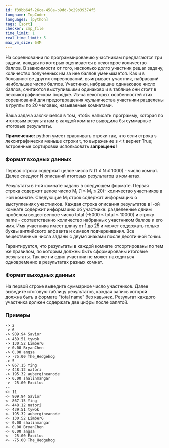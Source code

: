 ```yaml
---
id: f39bb64f-26ca-458a-b9dd-3c29b39374f5
longname: TopCoder
languages: [python]
tags: [sort]
checker: cmp_file
time_limit: 1
real_time_limit: 5
max_vm_size: 64M
---
```



На соревновании по программированию участникам предлагаются три задачи, каждая из которых оценивается в некоторое количество баллов. В зависимости от того, насколько долго участник решал задачу, количество полученных им за нее баллов уменьшается. Как и в большинстве других соревнований, выигрывает участник, набравший наибольшее число баллов. Участники, набравшие одинаковое число баллов, считаются выступившими одинаково и в таблице они стоят в лексикографическом порядке. Из-за некоторых особенностей этих соревнований для предотвращения жульничества участники разделены в группы по 20 человек, называемые комнатами.

Ваша задача заключается в том, чтобы написать программу, которая по итоговым результатам в каждой комнате выводила бы суммарные итоговые результаты.<br>

**Примечение:** python умеет сравнивать строки так, что если строка s лексиграфически меньше строки t, то выражение s < t вернет True; встроенные сортировки использовать **запрещено!**

### Формат входных данных

Первая строка содержит целое число N (1 ≤ N ≤ 1000) - число комнат. Далее следуют N описаний итоговых результатов в комнатах.

Результаты в i-ой комнате заданы в следующем формате. Первая строка содержит целое число M<sub>i</sub> (1 ≤ M<sub>i</sub> ≤ 20)- количество участников в i-ой комнате. Следующие M<sub>i</sub> строк содержат информацию о выступлениях участников. Каждая строка описания результатов в i-ой комнате содержит информацию об участнике: разделенные одним пробелом вещественное число total (-5000 ≤ total ≤ 10000) и строку name - соответственно количество набранных участником баллов и его имя. Имя участника имеет длину от 1 до 25 и может содержать только буквы английского алфавита и символ подчеркивания. Все вещественные числа заданы с двумя знаками после десятичной точки.

Гарантируется, что результаты в каждой комнате отсортированы по тем же правилом, по которым должны быть сформированы итоговые результаты. Так же ни один участник не может находиться одновременно в результатах разных комнат.

### Формат выходных данных

На первой строке выведите суммарное число участников. Далее выведите итоговую таблицу результатов, каждая запись которой должна быть в формате "total name" без кавычек. Результат каждого участника должен содержать две цифры после запятой.

### Примеры

```
-> 2
-> 6
-> 909.94 Savior
-> 439.51 tywok
-> 130.52 LimberG
-> 0.00 BryanChen
-> 0.00 angsa
-> -75.00 The_Hedgehog
-> 5
-> 867.15 Ying
-> 448.12 natori
-> 195.32 aubergineanode
-> 0.00 shalinmangar
-> -25.00 Excilus
--
<- 11
<- 909.94 Savior
<- 867.15 Ying
<- 448.12 natori
<- 439.51 tywok
<- 195.32 aubergineanode
<- 130.52 LimberG
<- 0.00 shalinmangar
<- 0.00 BryanChen
<- 0.00 angsa
<- -25.00 Excilus
<- -75.00 The_Hedgehog
```
